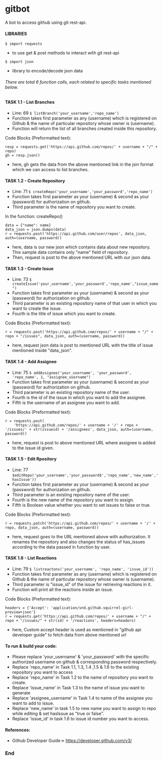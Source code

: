 # gitbot
A bot to access github using git rest-api.

#### LIBRARIES


`$ import requests`
-  to use get & post methods to interact with git rest-api

`$ import json`
-  library to encode/decode json data

###### There are total 6 function calls, each related to specific tasks mentioned below.
 
#### TASK 1.1 - List Branches

- Line: 69 `$ listBranch('your_username','repo_name')`
- Function takes first parameter as any (username) which is registered on Github & the name of particular repository whose owner is (username).
- Function will return the list of all branches created inside this repository.

Code Blocks (Preformatted text):

    resp = requests.get('https://api.github.com/repos/' + username + "/" + repo)
	gh = resp.json()
- here, gh gets the data from the above mentioned link in the jsin format which we can access to list branches.

#### TASK 1.2 - Create Repository

- Line: 71 `$ createRepo('your_username','your_password','repo_name')`
- Function takes first parameter as your (username) & second as your (password) for authorization on github.
- Third parameter is the name of repository you want to create.

In the function: createRepo()

    data = {"name": name}
    data_json = json.dumps(data)
	r = requests.post('https://api.github.com/user/repos', data_json, auth=(username, password))

- here, data is our new json which contains data about new repository. This sample data contains only "name" field of repository. 
- Then, request is post to the above mentioned URL with our json data.

#### TASK 1.3 - Create Issue

- Line: 73 `$ createIssue('your_username','your_password','repo_name',"issue_name")`
- Function takes first parameter as your (username) & second as your (password) for authorization on github. 
- Third parameter is an existing repository name of that user in which you want to create the issue.
- Fourth is the title of issue which you want to create.

Code Blocks (Preformatted text):

    r = requests.post('https://api.github.com/repos/' + username + "/" + repo + "/issues", data_json, auth=(username, password))
	
- here, request json data is post to mentioned URL with the title of issue mentioned inside "data_json".

#### TASK 1.4 - Add Assignee

- Line: 75 `$ addAssignee('your_username', 'your_password', 'repo_name', 1, "assignee_username")`
- Function takes first parameter as your (username) & second as your (password) for authorization on github. 
- Third parameter is an existing repository name of the user.
- Fourth is the id of the issue in which you want to add the assignee.
- Fifth is the username of an assignee you want to add.

Code Blocks (Preformatted text):

    r = requests.post(
        'https://api.github.com/repos/' + username + '/' + repo + '/issues/' + str(issueid) + '/assignees', data_json, auth=(username, password))
- here, request is post to above mentioned URL where assignee is added to the issue id given.

#### TASK 1.5 - Edit Rpository

- Line: 77 `$editRepo('your_username','your_password$','repo_name','new_name','hasIssue'))`
- Function takes first parameter as your (username) & second as your (password) for authorization on github. 
- Third parameter is an existing repository name of the user.
- Fourth is the new name of the repository you want to assign.
- Fifth is Boolean value whether you want to set issues to false or true.

Code Blocks (Preformatted text):

    r = requests.patch('https://api.github.com/repos/' + username + '/' + repo, data_json, auth=(username, password))
- here, request goes to the URL mentioned above with authorization. It renames the repository and also changes the status of has_issues according to the data passed in function by user.

#### TASK 1.6 - List Reactions

- Line: 79 `$ listreactons('your_username', 'repo_name', 'issue_id'))`
- Function takes first parameter as any (username) which is registered on Github & the name of particular repository whose owner is (username).
- Third parameter is "issue_id" of the issue for retrieving reactions in it.
- Function will print all the reactions inside an issue.

Code Blocks (Preformatted text):

    headers = {'Accept': 'application/vnd.github.squirrel-girl-preview+json'}
    r = requests.get('https://api.github.com/repos/' + username + "/" + repo + "/issues/" + str(id) + '/reactions', headers=headers)
- here, Custom accept header is used as mentioned in "github api developer guide" to fetch data from above mentioned url

#### To run & build your code:

- Please replace 'your_username' & 'your_password' with the specific authorized username on github & corresponding password respectively.
- Replace 'repo_name' in Task 1.1, 1.3, 1.4 ,1.5 & 1.6 to the existing repository you want to access
- Replace 'repo_name' in Task 1.2 to the name of repository you want to create.
- Replace 'issue_name' in Task 1.3 to the name of issue you want to generate
- Replace 'assignee_username' in Task 1.4 to name of the assignee you want to add to issue.
- Replace 'new_name' in task 1.5 to new name you want to assign to repo while editing & set hasIssue as "true or false".
- Replace 'issue_id' in task 1.6 to issue id number you want to access.

#### References:
- Github Developer Guide-> https://developer.github.com/v3/


### End

